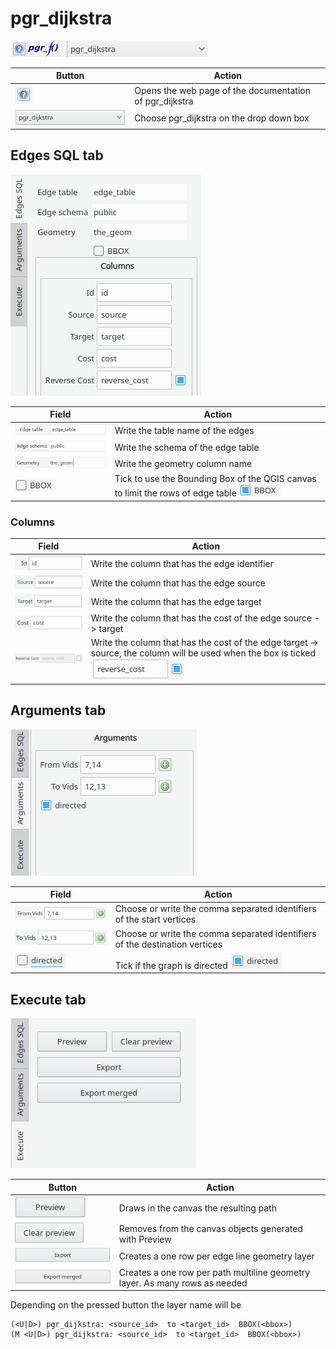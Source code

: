 # pgr_dijkstra
![pgr_dijkstra](../img/functions/f_pgr_dijkstra.png)

|Button|Action|
| ----------- | --------- |
|![Help](../img/functions/helpButton.png)|Opens the web page of the documentation of pgr_dijkstra|
|![Function](../img/functions/dijkstra.png)| Choose pgr_dijkstra on the drop down box|

## Edges SQL tab
![Edges SQL tab](../img/tabs/edges_SQL/dijkstra-KSP_edgesSQL.png)

|Field|Action|
| ----------- | --------- |
|![Edge table](../img/fields/edgesSQL_fields/edge_table.png)| Write the table name of the edges|
|![Edge schema](../img/fields/edgesSQL_fields/edge_schema.png)|Write the schema of the edge table|
|![Geometry](../img/fields/edgesSQL_fields/geometry.png)|Write the geometry column name|
|![BBOX](../img/fields/edgesSQL_fields/BBOX.png)|Tick to use the  Bounding Box of the QGIS canvas to limit the rows of edge table ![BBOX](../img/fields/edgesSQL_fields/BBOXon.png)|

### Columns

|Field|Action|
| ----------- | --------- |
|![Id](../img/fields/edgesSQL_fields/columns/Id.png)| Write the column that has the edge identifier|
|![Source](../img/fields/edgesSQL_fields/columns/source.png)|Write the column that has the edge source|
|![Target](../img/fields/edgesSQL_fields/columns/target.png)|Write the column that has the edge target|
|![Cost](../img/fields/edgesSQL_fields/columns/cost.png)|Write the column that has the cost of the edge source -> target|
|![Reverse Cost](../img/fields/edgesSQL_fields/columns/reverseCostOFF.png)|Write the column that has the cost of the edge target -> source, the column will be used when the box is ticked ![Reverse Cost](../img/fields/edgesSQL_fields/columns/reverseCost.png)|

## Arguments tab
![Arguments tab](../img/tabs/arguments/arguments_dijkstra.png)

|Field|Action|
| ----------- | --------- |
|![fromVids](../img/fields/arguments/astar-dijkstra_fromVids.png)| Choose or write the comma separated identifiers of the start vertices|
|![toVids](../img/fields/arguments/astar-dijkstra_toVids.png)|Choose or write the comma separated identifiers of the destination vertices|
|![Directed](../img/fields/arguments/directedOFF.png)| Tick if the graph is directed ![Directed](../img/fields/arguments/directedON.png)|

## Execute tab 
![Execute tab](../img/tabs/execute/execute.png)

|Button|Action|
| ----------- | --------- |
|![Preview](../img/buttons/execute/preview.png)| Draws in the canvas the resulting path |
|![Clear Preview](../img/buttons/execute/clearpreview.png)| Removes from the canvas objects generated with Preview|
|![Export](../img/buttons/execute/export.png)| Creates a one row per edge line geometry layer|
|![Export Merged](../img/buttons/execute/exportmergedON.png)| Creates a one row per path multiline geometry layer. As many rows as needed|

Depending on the pressed button the layer name will be 
```
(<U|D>) pgr_dijkstra: <source_id>  to <target_id>  BBOX(<bbox>)
(M <U|D>) pgr_dijkstra: <source_id>  to <target_id>  BBOX(<bbox>)
```